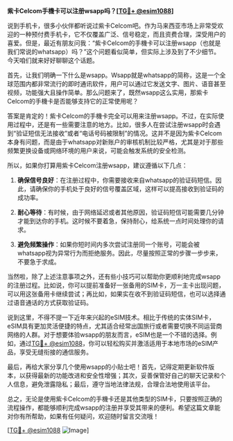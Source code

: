 **紫卡Celcom手機卡可以注册wsapp吗？[[TG💪+ @esim1088](https://t.me/s/esim1088)]**

说到手机卡，很多小伙伴都听说过紫卡Celcom吧。作为马来西亚市场上非常受欢迎的一种预付费手机卡，它不仅覆盖广泛、信号稳定，而且资费合理，深受用户的喜爱。但是，最近有朋友问我：“紫卡Celcom的手機卡可以注册wsapp（也就是我们常说的whatsapp）吗？”这个问题看似简单，但实际上涉及到了不少细节。今天咱们就来好好聊聊这个话题。

首先，让我们明确一下什么是wsapp。Wsapp就是whatsapp的简称，这是一个全球范围内都非常流行的即时通讯软件，用户可以通过它发送文字、图片、语音甚至视频，功能强大且操作简单。那么问题来了，既然wsapp这么实用，那紫卡Celcom的手機卡是否能够支持它的正常使用呢？

答案是肯定的！紫卡Celcom的手機卡完全可以用来注册wsapp。不过，在实际使用过程中，还是有一些需要注意的地方。比如，很多人在尝试注册wsapp时会遇到“验证短信无法接收”或者“电话号码被限制”的情况。这并不是因为紫卡Celcom本身有问题，而是由于whatsapp对新账户的审核机制比较严格，尤其是对于那些频繁更换设备或网络环境的用户来说，可能会触发系统的安全检测。

所以，如果你打算用紫卡Celcom注册wsapp，建议遵循以下几点：

1. **确保信号良好**：在注册过程中，你需要接收来自whatsapp的验证码短信。因此，请确保你的手机处于良好的信号覆盖区域，这样可以提高接收到验证码的成功率。

2. **耐心等待**：有时候，由于网络延迟或者其他原因，验证码短信可能需要几分钟才能到达你的手机。这时候不要着急，保持耐心，给系统一点时间处理你的请求。

3. **避免频繁操作**：如果你短时间内多次尝试注册同一个账号，可能会被whatsapp视为异常行为而拒绝服务。因此，尽量按照正常的步骤一步步来，不要急于求成。

当然啦，除了上述注意事项之外，还有些小技巧可以帮助你更顺利地完成wsapp的注册过程。比如说，你可以提前准备好一张备用的SIM卡，万一主卡出现问题，可以用这张备用卡继续尝试；再比如，如果实在收不到验证码短信，也可以选择通过语音通话的方式获取验证码。

说到这里，不得不提一下近年来兴起的eSIM技术。相比于传统的实体SIM卡，eSIM具有更加灵活便捷的特点，尤其适合经常出国旅行或者需要切换不同运营商网络的人群。对于想要体验wsapp的朋友而言，eSIM也是一个不错的选择。例如，通过[TG💪+ @esim1088](https://t.me/s/esim1088)，你可以轻松购买并激活适用于本地市场的eSIM产品，享受无缝衔接的通信服务。

最后，再给大家分享几个使用wsapp的小贴士吧！首先，记得定期更新软件版本，以获得最新的功能改进和安全性增强；其次，妥善保管好自己的聊天记录和个人信息，避免泄露隐私；最后，遵守当地法律法规，合理合法地使用该平台。

总之，无论是使用紫卡Celcom的手機卡还是其他类型的SIM卡，只要按照正确的流程操作，都能够顺利完成wsapp的注册并享受其带来的便利。希望这篇文章能对你有所帮助，如果有任何疑问，欢迎随时留言交流哦！

[[TG💪+ @esim1088](https://t.me/s/esim1088) ![Image](https://i.postimg.cc/4NQfJmqS/Snipaste-2025-05-13-00-14-12.png)]